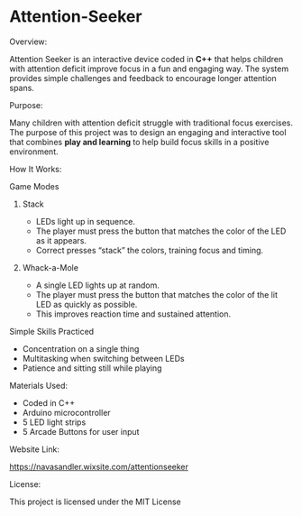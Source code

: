 # Attention-Seeker




Overview:

Attention Seeker is an interactive device coded in **C++** that helps children with attention deficit improve focus in a fun and engaging way. The system provides simple challenges and feedback to encourage longer attention spans.  

Purpose:

Many children with attention deficit struggle with traditional focus exercises. The purpose of this project was to design an engaging and interactive tool that combines **play and learning** to help build focus skills in a positive environment.  


How It Works: 

Game Modes  
1. Stack

   - LEDs light up in sequence.  
   - The player must press the button that matches the color of the LED as it appears.  
   - Correct presses “stack” the colors, training focus and timing.  

3. Whack-a-Mole

   - A single LED lights up at random.  
   - The player must press the button that matches the color of the lit LED as quickly as possible.  
   - This improves reaction time and sustained attention.  

Simple Skills Practiced  
- Concentration on a single thing  
- Multitasking when switching between LEDs  
- Patience and sitting still while playing


Materials Used:

- Coded in C++
- Arduino microcontroller  
- 5 LED light strips
- 5 Arcade Buttons for user input


Website Link:

https://navasandler.wixsite.com/attentionseeker


License:

This project is licensed under the MIT License


